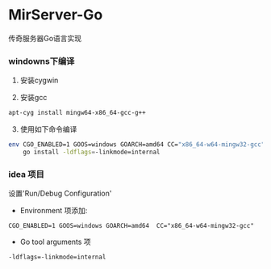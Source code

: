 # MirServer-Go
传奇服务器Go语言实现


### windowns下编译
1. 安装cygwin

2. 安装gcc
```bash
apt-cyg install mingw64-x86_64-gcc-g++
```

3. 使用如下命令编译
```bash
env CGO_ENABLED=1 GOOS=windows GOARCH=amd64 CC="x86_64-w64-mingw32-gcc" \
    go install -ldflags=-linkmode=internal
```

### idea 项目
设置'Run/Debug Configuration'

* Environment 项添加:
```
CGO_ENABLED=1 GOOS=windows GOARCH=amd64  CC="x86_64-w64-mingw32-gcc"
```

* Go tool arguments 项
```
-ldflags=-linkmode=internal
```